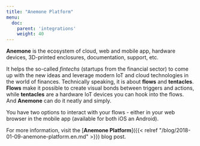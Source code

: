 ```yaml
---
title: "Anemone Platform"
menu:
  doc:
    parent: 'integrations'
    weight: 40
---
```


**Anemone** is the ecosystem of cloud, web and mobile app, hardware devices, 3D-printed enclosures, documentation, support, etc.

It helps the so-called *fintechs* (startups from the financial sector) to come up with the new ideas and leverage modern IoT and cloud technologies in the world of finances. Technically speaking, it is about **flows** and **tentacles**. **Flows** make it possible to create visual bonds between triggers and actions, while **tentacles** are a hardware IoT devices you can hook into the flows. And **Anemone** can do it neatly and simply.

You have two options to interact with your flows - either in your web browser in the mobile app (available for both iOS an Android).

For more information, visit the [**Anemone Platform**]({{< relref "/blog/2018-01-09-anemone-platform.en.md" >}}) blog post.
